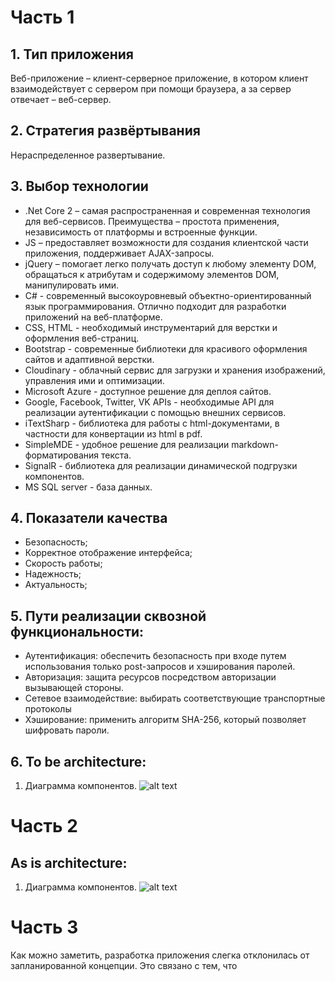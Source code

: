 # Часть 1

## 1. Тип приложения

Веб-приложение – клиент-серверное приложение, в котором клиент взаимодействует с сервером при помощи браузера, а за сервер отвечает – веб-сервер.

## 2.	Стратегия развёртывания

Нераспределенное развертывание.

## 3. Выбор технологии

- .Net Сore 2 – самая распространенная и современная технология для веб-сервисов. Преимущества – простота применения, независимость от платформы и встроенные функции.
- JS – предоставляет возможности для создания клиентской части приложения, поддерживает AJAX-запросы.
- jQuery – помогает легко получать доступ к любому элементу DOM, обращаться к атрибутам и содержимому элементов DOM, манипулировать ими.
- C# - современный высокоуровневый объектно-ориентированный язык программирования. Отлично подходит для разработки приложений на веб-платформе.
- CSS, HTML - необходимый инструментарий для верстки и оформления веб-страниц.
- Bootstrap - современные библиотеки для красивого оформления сайтов и адаптивной верстки.
- Cloudinary - облачный сервис для загрузки и хранения изображений, управления ими и оптимизации.
- Microsoft Azure - доступное решение для деплоя сайтов.
- Google, Facebook, Twitter, VK APIs - необходимые API для реализации аутентификации с помощью внешних сервисов.
- iTextSharp - библиотека для работы с html-документами, в частности для конвертации из html в pdf.
- SimpleMDE - удобное решение для реализации markdown-форматирования текста.
- SignalR - библиотека для реализации динамической подгрузки компонентов.
- MS SQL server - база данных.

## 4. Показатели качества
- Безопасность;
- Корректное отображение интерфейса;
- Скорость работы;
- Надежность;
- Актуальность;

## 5. Пути реализации сквозной функциональности:
- Аутентификация: обеспечить безопасность при входе путем использования только post-запросов и хэширования паролей.
- Авторизация: защита ресурсов посредством авторизации вызывающей стороны.
- Сетевое взаимодействие: выбирать соответствующие транспортные протоколы
- Хэширование: применить алгоритм SHA-256, который позволяет шифровать пароли.

## 6. To be architecture:

1. Диаграмма компонентов. 
![alt text](https://github.com/nikita9matveev/FansPen/blob/master/Design/previous%20diagram.png)

# Часть 2
## As is architecture:
1. Диаграмма компонентов. 
![alt text](https://github.com/nikita9matveev/FansPen/blob/master/Design/After%20diagram.png)

# Часть 3
Как можно заметить, разработка приложения слегка отклонилась от запланированной концепции. Это связано с тем, что

